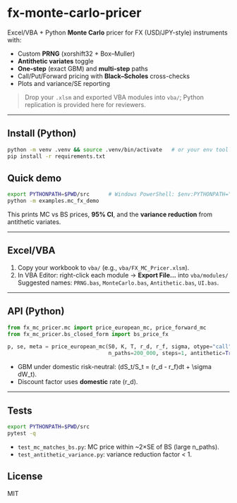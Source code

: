 # fx-monte-carlo-pricer

Excel/VBA + Python **Monte Carlo** pricer for FX (USD/JPY-style) instruments with:
- Custom **PRNG** (xorshift32 + Box–Muller)
- **Antithetic variates** toggle
- **One-step** (exact GBM) and **multi-step** paths
- Call/Put/Forward pricing with **Black–Scholes** cross-checks
- Plots and variance/SE reporting

> Drop your `.xlsm` and exported VBA modules into `vba/`; Python replication is provided here for reviewers.

---

## Install (Python)
```bash
python -m venv .venv && source .venv/bin/activate   # or your env tool
pip install -r requirements.txt
```

## Quick demo
```bash
export PYTHONPATH=$PWD/src      # Windows PowerShell: $env:PYTHONPATH="$PWD/src"
python -m examples.mc_fx_demo
```
This prints MC vs BS prices, **95% CI**, and the **variance reduction** from antithetic variates.

---

## Excel/VBA
1) Copy your workbook to `vba/` (e.g., `vba/FX_MC_Pricer.xlsm`).  
2) In VBA Editor: right-click each module -> **Export File...** into `vba/modules/`  
   Suggested names: `PRNG.bas`, `MonteCarlo.bas`, `Antithetic.bas`, `UI.bas`.

---

## API (Python)
```python
from fx_mc_pricer.mc import price_european_mc, price_forward_mc
from fx_mc_pricer.bs_closed_form import bs_price_fx

p, se, meta = price_european_mc(S0, K, T, r_d, r_f, sigma, otype="call",
                                n_paths=200_000, steps=1, antithetic=True, seed=42)
```
- GBM under domestic risk-neutral: \(dS_t/S_t = (r_d - r_f)dt + \sigma dW_t\).  
- Discount factor uses **domestic** rate \(r_d\).

---

## Tests
```bash
export PYTHONPATH=$PWD/src
pytest -q
```
- `test_mc_matches_bs.py`: MC price within ~2×SE of BS (large n_paths).
- `test_antithetic_variance.py`: variance reduction factor < 1.

## License
MIT
